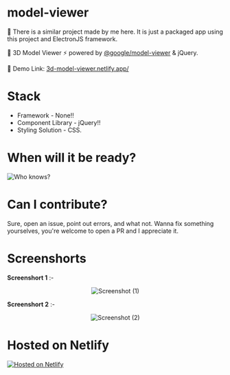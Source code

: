 # model-viewer

🛑 There is a similar project made by me <a herf="https://github.com/MTSOSS/electron-model-viewer">here</a>. It is just a packaged app using this project and ElectronJS framework.

👾 3D Model Viewer ⚡ powered by <a href="https://github.com/google/model-viewer">@google/model-viewer<a> & jQuery.

🔗 Demo Link: <a href="https://3d-model-viewer.netlify.app/">3d-model-viewer.netlify.app/</a>

# Stack

- Framework - None!!
- Component Library - jQuery!!
- Styling Solution - CSS.

# When will it be ready?

![Who knows?](https://i.imgur.com/6xfbPzs.gif)

# Can I contribute?

Sure, open an issue, point out errors, and what not. Wanna fix something yourselves, you're welcome to open a PR and I appreciate it.

# Screenshorts

**Screenshort 1** :-
<div align="center">

![Screenshot (1)](https://user-images.githubusercontent.com/96859890/219871707-e643d8aa-e25b-4529-bb8f-3429d9521402.png)

</div>

**Screenshort 2** :-

<div align="center">

![Screenshot (2)](https://user-images.githubusercontent.com/96859890/219871689-8b00ae6a-d7f2-476b-bf20-4c0a1303942c.png)

</div>

# Hosted on Netlify

[![Hosted on Netlify](https://upload.wikimedia.org/wikipedia/commons/thumb/b/b8/Netlify_logo.svg/1200px-Netlify_logo.svg.png)](https://netlify.app)
